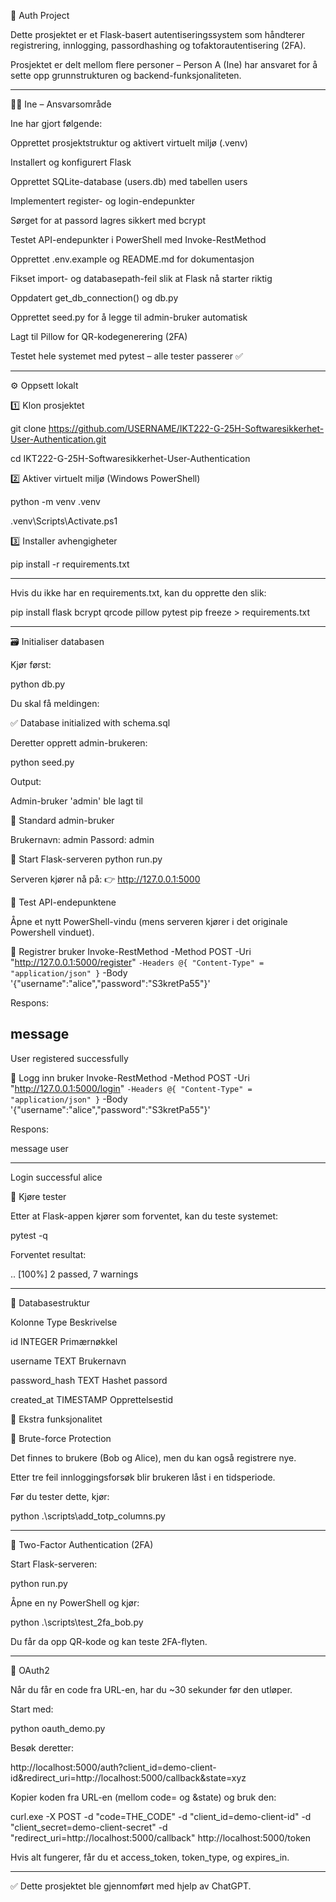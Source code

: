 🔐 Auth Project

Dette prosjektet er et Flask-basert autentiseringssystem som håndterer registrering, innlogging, passordhashing og tofaktorautentisering (2FA).

Prosjektet er delt mellom flere personer – Person A (Ine) har ansvaret for å sette opp grunnstrukturen og backend-funksjonaliteten.

---


👩‍💻 Ine – Ansvarsområde

Ine har gjort følgende:

Opprettet prosjektstruktur og aktivert virtuelt miljø (.venv)

Installert og konfigurert Flask

Opprettet SQLite-database (users.db) med tabellen users

Implementert register- og login-endepunkter

Sørget for at passord lagres sikkert med bcrypt

Testet API-endepunkter i PowerShell med Invoke-RestMethod

Opprettet .env.example og README.md for dokumentasjon

Fikset import- og databasepath-feil slik at Flask nå starter riktig

Oppdatert get_db_connection() og db.py

Opprettet seed.py for å legge til admin-bruker automatisk

Lagt til Pillow for QR-kodegenerering (2FA)

Testet hele systemet med pytest – alle tester passerer ✅

---

⚙️ Oppsett lokalt

1️⃣ Klon prosjektet

git clone https://github.com/USERNAME/IKT222-G-25H-Softwaresikkerhet-User-Authentication.git

cd IKT222-G-25H-Softwaresikkerhet-User-Authentication

2️⃣ Aktiver virtuelt miljø (Windows PowerShell)

python -m venv .venv

.venv\Scripts\Activate.ps1

3️⃣ Installer avhengigheter

pip install -r requirements.txt

---


Hvis du ikke har en requirements.txt, kan du opprette den slik:

pip install flask bcrypt qrcode pillow pytest
pip freeze > requirements.txt

---

🗃️ Initialiser databasen

Kjør først:

python db.py


Du skal få meldingen:

✅ Database initialized with schema.sql


Deretter opprett admin-brukeren:

python seed.py


Output:

Admin-bruker 'admin' ble lagt til

👤 Standard admin-bruker

Brukernavn: admin
Passord: admin

🚀 Start Flask-serveren
python run.py


Serveren kjører nå på:
👉 http://127.0.0.1:5000

🧩 Test API-endepunktene

Åpne et nytt PowerShell-vindu (mens serveren kjører i det originale Powershell vinduet).

🔸 Registrer bruker
Invoke-RestMethod -Method POST -Uri "http://127.0.0.1:5000/register" `
  -Headers @{ "Content-Type" = "application/json" } `
  -Body '{"username":"alice","password":"S3kretPa55"}'


Respons:

message
-------
User registered successfully

🔸 Logg inn bruker
Invoke-RestMethod -Method POST -Uri "http://127.0.0.1:5000/login" `
  -Headers @{ "Content-Type" = "application/json" } `
  -Body '{"username":"alice","password":"S3kretPa55"}'


Respons:

message          user
-------          ----
Login successful alice

🧪 Kjøre tester

Etter at Flask-appen kjører som forventet, kan du teste systemet:

pytest -q


Forventet resultat:

..                                                                                                               [100%]
2 passed, 7 warnings

---

🧱 Databasestruktur

Kolonne	Type	Beskrivelse

id	INTEGER	Primærnøkkel

username	TEXT	Brukernavn

password_hash	TEXT	Hashet passord

created_at	TIMESTAMP	Opprettelsestid

🧰 Ekstra funksjonalitet

🔐 Brute-force Protection

Det finnes to brukere (Bob og Alice), men du kan også registrere nye.

Etter tre feil innloggingsforsøk blir brukeren låst i en tidsperiode.

Før du tester dette, kjør:

python .\scripts\add_totp_columns.py

---

📱 Two-Factor Authentication (2FA)

Start Flask-serveren:

python run.py


Åpne en ny PowerShell og kjør:

python .\scripts\test_2fa_bob.py


Du får da opp QR-kode og kan teste 2FA-flyten.

---

🔑 OAuth2

Når du får en code fra URL-en, har du ~30 sekunder før den utløper.

Start med:

python oauth_demo.py


Besøk deretter:

http://localhost:5000/auth?client_id=demo-client-id&redirect_uri=http://localhost:5000/callback&state=xyz


Kopier koden fra URL-en (mellom code= og &state) og bruk den:

curl.exe -X POST -d "code=THE_CODE" -d "client_id=demo-client-id" -d "client_secret=demo-client-secret" -d "redirect_uri=http://localhost:5000/callback" http://localhost:5000/token


Hvis alt fungerer, får du et access_token, token_type, og expires_in.

---

✅ Dette prosjektet ble gjennomført med hjelp av ChatGPT.





